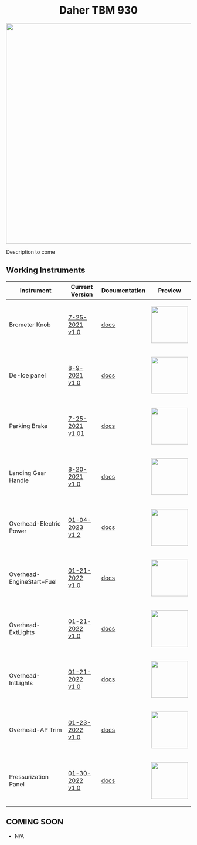 <!-- PROJECT LOGO -->
<p align="center">
  <h1 align="center">Daher TBM 930</h1>
</p>
<p align="center"><img src="https://user-images.githubusercontent.com/75218511/133437825-439d90a5-4129-45f0-a48d-a30ea18aefad.png" width="600"/></p>
<p>Description to come</p>

<!-- TABLE OF CONTENTS 
<details open="open">
  <summary><h2 style="display: inline-block">Table of Contents</h2></summary>
  <ol>
    <li>
      <a href="#about-the-project">About The Project</a>
      <ul>
        <li><a href="#built-with">Built With</a></li>
      </ul>
    </li>
    <li>
      <a href="#getting-started">Getting Started</a>
      <ul>
        <li><a href="#prerequisites">Prerequisites</a></li>
        <li><a href="#installation">Installation</a></li>
      </ul>
    </li>
    <li><a href="#usage">Usage</a></li>
    <li><a href="#roadmap">Roadmap</a></li>
    <li><a href="#contributing">Contributing</a></li>

  </ol>
</details>

-->

<!-- ABOUT THE PROJECT -->
## Working Instruments

Instrument | Current Version | Documentation | Preview
-------------|-----------------|--------------|--------------
Brometer Knob | [7-25-2021 v1.0](https://github.com/Simstrumentation/Air-Manager/blob/main/Instruments/TBM_930/TBM_930-Barometer%20Knob/TBM_930-Barometer%20Knob.siff?raw=true) | [docs](https://github.com/Simstrumentation/Air-Manager/tree/main/Instruments/TBM_930/TBM_930-Barometer%20Knob) | <p align="center"><img src="https://github.com/Simstrumentation/Air-Manager/blob/main/Instruments/TBM_930/TBM_930-Barometer%20Knob/7b7c19b8-772e-4bd5-24f7-0792cf55150f/preview.png" width="100"> </p>
De-Ice panel | [8-9-2021 v1.0](https://github.com/Simstrumentation/Air-Manager/blob/main/Instruments/TBM_930/TBM_930-De-Ice%20Panel/TBM_930-De-Ice%20Panel.siff?raw=true) | [docs](https://github.com/Simstrumentation/Air-Manager/tree/main/Instruments/TBM_930/TBM_930-De-Ice%20Panel) | <p align="center"><img src="https://github.com/Simstrumentation/Air-Manager/blob/main/Instruments/TBM_930/TBM_930-De-Ice%20Panel/21c78e0e-caad-4c7b-8a44-490313af2594/preview.PNG" width="100"> </p>
Parking Brake | [7-25-2021 v1.01](https://github.com/Simstrumentation/Air-Manager/blob/main/Instruments/TBM_930/TBM_930-Parking%20Brake/TBM_930-Parking%20Brake.siff?raw=true) | [docs](https://github.com/Simstrumentation/Air-Manager/tree/main/Instruments/TBM_930/TBM_930-Parking%20Brake) | <p align="center"><img src="https://github.com/Simstrumentation/Air-Manager/blob/main/Instruments/TBM_930/TBM_930-Parking%20Brake/2cdc7dac-3f7a-47dd-3148-3e351529b1d0/preview.png" width="100"> </p>
Landing Gear Handle | [8-20-2021 v1.0](https://github.com/Simstrumentation/Air-Manager/blob/main/Instruments/TBM_930/TBM_930-Landing%20Gear%20Handle/TBM_930-Landing%20Gear%20Handle.siff?raw=true) | [docs](https://github.com/Simstrumentation/Air-Manager/tree/main/Instruments/TBM_930/TBM_930-Landing%20Gear%20Handle) | <p align="center"><img src="https://github.com/Simstrumentation/Air-Manager/blob/main/Instruments/TBM_930/TBM_930-Landing%20Gear%20Handle/4a5f15de-8521-4536-b49b-9d5508144a45/preview.png" width="100"> </p>
Overhead-Electric Power | [01-04-2023 v1.2](https://github.com/Simstrumentation/Air-Manager/blob/main/Instruments/TBM_930/TBM_930-Overhead-ElectricPower/TBM_930-Overhead-ElectricPower.siff?raw=true) | [docs](https://github.com/Simstrumentation/Air-Manager/tree/main/Instruments/TBM_930/TBM_930-Overhead-ElectricPower) | <p align="center"><img src="https://github.com/Simstrumentation/Air-Manager/blob/main/Instruments/TBM_930/TBM_930-Overhead-ElectricPower/1bf11b9e-d3b7-4e5a-086b-f02b12540406/preview.png" width="100"> </p>
Overhead-EngineStart+Fuel | [01-21-2022 v1.0](https://github.com/Simstrumentation/Air-Manager/blob/main/Instruments/TBM_930/TBM_930-Overhead-EngineStart+Fuel/TBM_930-Overhead-EngineStart+Fuel.siff?raw=true) | [docs](https://github.com/Simstrumentation/Air-Manager/tree/main/Instruments/TBM_930/TBM_930-Overhead-EngineStart+Fuel) | <p align="center"><img src="https://github.com/Simstrumentation/Air-Manager/blob/main/Instruments/TBM_930/TBM_930-Overhead-EngineStart+Fuel/5679036a-1078-455c-026d-4815e7066f7a/preview.png" width="100"> </p>
Overhead-ExtLights | [01-21-2022 v1.0](https://github.com/Simstrumentation/Air-Manager/blob/main/Instruments/TBM_930/TBM_930-Overhead-ExtLights/TBM_930-Overhead-ExtLights.siff?raw=true) | [docs](https://github.com/Simstrumentation/Air-Manager/tree/main/Instruments/TBM_930/TBM_930-Overhead-ExtLights) | <p align="center"><img src="https://github.com/Simstrumentation/Air-Manager/blob/main/Instruments/TBM_930/TBM_930-Overhead-ExtLights/cac423e8-426d-4c6b-083d-d1f6b1319da7/preview.png" width="100"> </p>
Overhead-IntLights | [01-21-2022 v1.0](https://github.com/Simstrumentation/Air-Manager/blob/main/Instruments/TBM_930/TBM_930-Overhead-IntLights/TBM_930-Overhead-IntLights.siff?raw=true) | [docs](https://github.com/Simstrumentation/Air-Manager/tree/main/Instruments/TBM_930/TBM_930-Overhead-IntLights) | <p align="center"><img src="https://github.com/Simstrumentation/Air-Manager/blob/main/Instruments/TBM_930/TBM_930-Overhead-IntLights/0094efd4-c970-4c21-8dd4-597dcc5b8536/preview.png" width="100"> </p>
Overhead-AP Trim | [01-23-2022 v1.0](https://github.com/Simstrumentation/Air-Manager/blob/main/Instruments/TBM_930/TBM_930-Overhead-AP_Trim/TBM_930-Overhead-AP_Trim.siff?raw=true) | [docs](https://github.com/Simstrumentation/Air-Manager/tree/main/Instruments/TBM_930/TBM_930-Overhead-AP_Trim) | <p align="center"><img src="https://github.com/Simstrumentation/Air-Manager/blob/main/Instruments/TBM_930/TBM_930-Overhead-AP_Trim/04130da8-4a66-4eb7-1c0d-3d004f464d78/preview.png" width="100"> </p>
Pressurization Panel | [01-30-2022 v1.0](https://github.com/Simstrumentation/Air-Manager/blob/main/Instruments/TBM_930/TBM_930-Pressurization-Panel/TBM_930-Pressurization-Panel.siff?raw=true) | [docs](https://github.com/Simstrumentation/Air-Manager/tree/main/Instruments/TBM_930/TBM_930-Pressurization-Panel) | <p align="center"><img src="https://github.com/Simstrumentation/Air-Manager/blob/main/Instruments/TBM_930/TBM_930-Pressurization-Panel/a3a4575c-41be-492d-9309-a4604ed9b5d3/preview.png" width="100"> </p>






## COMING SOON
- N/A










